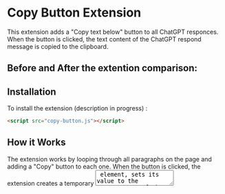 # Copy Button Extension

This extension adds a "Copy text below" button to all ChatGPT responces. When the button is clicked, the text content of the ChatGPT respond message is copied to the clipboard.

## Before and After the extention comparison: 



## Installation

To install the extension (description in progress) :

```html
<script src="copy-button.js"></script> 
```

## How it Works
The extension works by looping through all paragraphs on the page and adding a "Copy" button to each one. When the button is clicked, the extension creates a temporary <textarea> element, sets its value to the text content of the paragraph, selects the text in the <textarea>, and executes the "copy" command to copy the text to the clipboard. Finally, the temporary <textarea> element is removed from the page.

## Working on improvements
- Hide the button if not needed
- Select all the paragraphs in the response message
- Your suggestions...


## Contributing
If you'd like to contribute to this extension, please fork the repository and submit a pull request.
